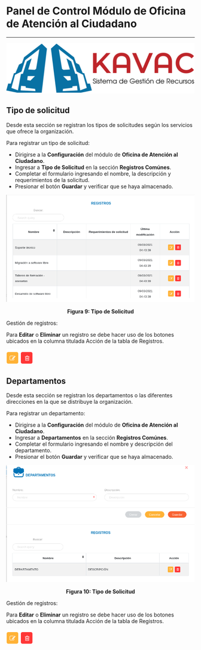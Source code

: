 # Panel de Control Módulo de Oficina de Atención al Ciudadano
*************************************************************

![Screenshot](../img/logokavac.png#imagen)

## Tipo de solicitud

Desde esta sección se registran los tipos de solicitudes según los servicios que ofrece la organización. 

Para registrar un tipo de solicitud:

- Dirigirse a la **Configuración** del módulo de **Oficina de Atención al Ciudadano**.
- Ingresar a **Tipo de Solicitud** en la sección **Registros Comúnes**.
- Completar el formulario ingresando el nombre, la descripción y requerimientos de la solicitud.
- Presionar el botón **Guardar** y verificar que se haya almacenado.

![Screenshot](../img/figure_9.png)<div style="text-align: center;font-weight: bold">Figura 9: Tipo de Solicitud</div>  

Gestión de registros:

Para **Editar** o **Eliminar** un registro se debe hacer uso de los botones ubicados en la columna titulada Acción de la tabla de Registros.

![Screenshot](../img/manage_1.png)

## Departamentos

Desde esta sección se registran los departamentos o las diferentes direcciones en la que se distribuye la organización.  

Para registrar un departamento:

- Dirigirse a la **Configuración** del módulo de **Oficina de Atención al Ciudadano**.
- Ingresar a **Departamentos** en la sección **Registros Comúnes**.
- Completar el formulario ingresando el nombre y descripción del departamento.
- Presionar el botón **Guardar** y verificar que se haya almacenado.

![Screenshot](../img/figure_10.png)<div style="text-align: center;font-weight: bold">Figura 10: Tipo de Solicitud</div>  

Gestión de registros:

Para **Editar** o **Eliminar** un registro se debe hacer uso de los botones ubicados en la columna titulada Acción de la tabla de Registros.
  
![Screenshot](../img/manage_1.png)



